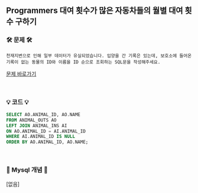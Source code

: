 ## Programmers 대여 횟수가 많은 자동차들의 월별 대여 횟수 구하기
### 🛠️ 문제 🛠️
```
천재지변으로 인해 일부 데이터가 유실되었습니다. 입양을 간 기록은 있는데, 보호소에 들어온 기록이 없는 동물의 ID와 이름을 ID 순으로 조회하는 SQL문을 작성해주세요.
```
[문제 바로가기](https://school.programmers.co.kr/learn/courses/30/lessons/59042)

<br/>

### 💡 코드 💡
```sql
SELECT AO.ANIMAL_ID, AO.NAME
FROM ANIMAL_OUTS AO
LEFT JOIN ANIMAL_INS AI
ON AO.ANIMAL_ID = AI.ANIMAL_ID
WHERE AI.ANIMAL_ID IS NULL
ORDER BY AO.ANIMAL_ID, AO.NAME;
```

<br/>

### 📙 Mysql 개념 📙
[없음]